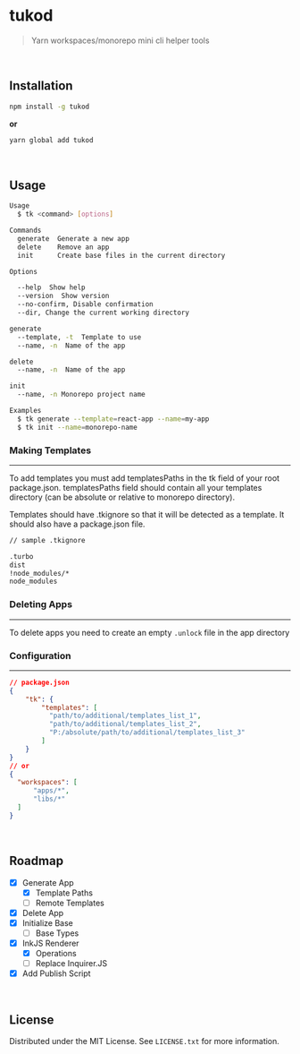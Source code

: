 <div id="top"></div>

# tukod

> Yarn workspaces/monorepo mini cli helper tools

<br />


## Installation


```bash
npm install -g tukod
```
**or**
```bash
yarn global add tukod
```


<br/>

## Usage

```bash
Usage
  $ tk <command> [options]

Commands
  generate  Generate a new app
  delete    Remove an app
  init      Create base files in the current directory

Options

  --help  Show help
  --version  Show version
  --no-confirm, Disable confirmation
  --dir, Change the current working directory 

generate
  --template, -t  Template to use
  --name, -n  Name of the app

delete
  --name, -n  Name of the app

init
  --name, -n Monorepo project name 

Examples
  $ tk generate --template=react-app --name=my-app
  $ tk init --name=monorepo-name
```

### **Making Templates**
----------
To add templates you must add templatesPaths in the tk field of your root package.json. templatesPaths field should contain all your templates directory (can be absolute or relative to monorepo directory).

Templates should have .tkignore so that it will be detected as a template. It should also have a package.json file.

```txt
// sample .tkignore

.turbo
dist
!node_modules/*
node_modules


```

### **Deleting Apps**
----------
To delete apps you need to create an empty `.unlock` file in the app directory


### **Configuration**
----------
```json
// package.json
{
    "tk": {
        "templates": [
          "path/to/additional/templates_list_1",
          "path/to/additional/templates_list_2",
          "P:/absolute/path/to/additional/templates_list_3"
        ]
    }
}
// or
{
  "workspaces": [
      "apps/*",
      "libs/*"
  ]
}
```


<br/>

## Roadmap

- [x] Generate App
  - [x] Template Paths
  - [ ] Remote Templates
- [x] Delete App
- [x] Initialize Base
  - [ ] Base Types
- [x] InkJS Renderer
  - [x] Operations
  - [ ] Replace Inquirer.JS
- [x] Add Publish Script

<br/>

## License

Distributed under the MIT License. See `LICENSE.txt` for more information.

<br/>